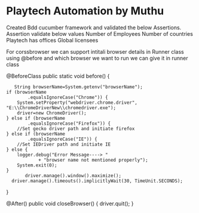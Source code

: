# Playtech Automation by Muthu

Created Bdd cucumber framework and validated the below Assertions.
Assertion validate below values
Number of Employees
Number of countries Playtech has offices
Global licensees

For corssbrowser we can support intitali browser details in Runner class using @before and which browser we want to run we can give it in runner class

@BeforeClass
public static void before() {   

       String browserName=System.getenv("browserName");
    if (browserName
            .equalsIgnoreCase("Chrome")) {
        System.setProperty("webdriver.chrome.driver", "E:\\ChromeDriverNew\\chromedriver.exe");
        driver=new ChromeDriver(); 
    } else if (browserName
            .equalsIgnoreCase("Firefox")) {
        //Set gecko driver path and initiate firefox 
    } else if (browserName
            .equalsIgnoreCase("IE")) {
        //Set IEDriver path and initiate IE
    } else {
        logger.debug("Error Message----> "
                + "browser name not mentioned properly");
        System.exit(0);
    }
           driver.manage().window().maximize();
      driver.manage().timeouts().implicitlyWait(30, TimeUnit.SECONDS);  
 }
 
 @After()
public void closeBrowser()
{
driver.quit();
}
